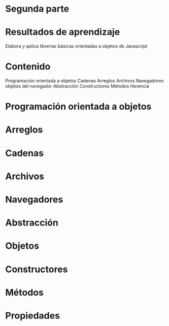 # Segunda parte

# Resultados de aprendizaje
Elabora y aplica librerías básicas orientadas a objetos de Javascript

# Contenido

Programación orientada a objetos 
Cadenas
Arreglos
Archivos
Navegadores
objetos del navegador
Abstracción
Constructores
Métodos
Herencia


# Programación orientada a objetos 
# Arreglos
# Cadenas
# Archivos
# Navegadores
# Abstracción
# Objetos 
# Constructores
# Métodos
# Propiedades
